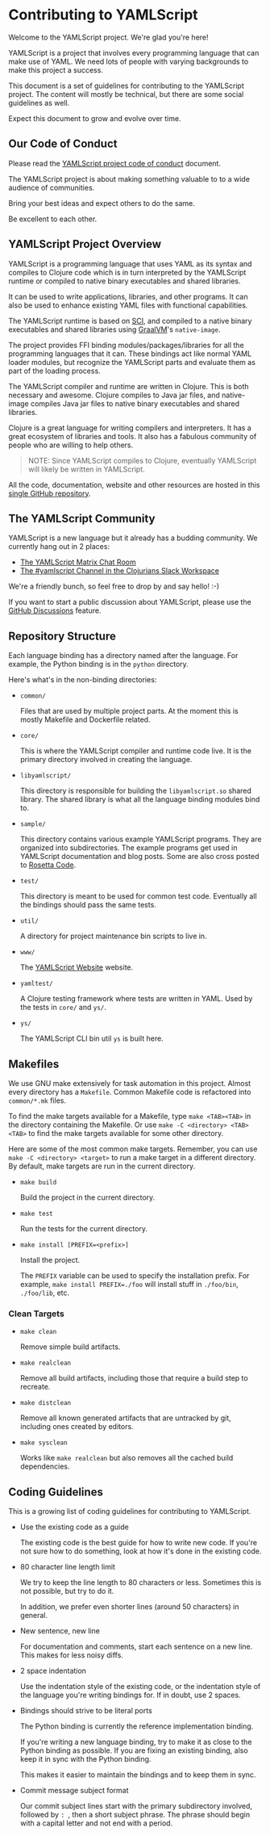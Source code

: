 Contributing to YAMLScript
==========================

Welcome to the YAMLScript project.
We're glad you're here!

YAMLScript is a project that involves every programming language that can make
use of YAML.
We need lots of people with varying backgrounds to make this project a success.

This document is a set of guidelines for contributing to the YAMLScript project.
The content will mostly be technical, but there are some social guidelines as
well.

Expect this document to grow and evolve over time.


## Our Code of Conduct

Please read the [YAMLScript project code of conduct](
https://github.com/yaml/yamlscript/#coc-ov-file) document.

The YAMLScript project is about making something valuable to to a wide audience
of communities.

Bring your best ideas and expect others to do the same.

Be excellent to each other.


## YAMLScript Project Overview

YAMLScript is a programming language that uses YAML as its syntax and compiles
to Clojure code which is in turn interpreted by the YAMLScript runtime or
compiled to native binary executables and shared libraries.

It can be used to write applications, libraries, and other programs.
It can also be used to enhance existing YAML files with functional capabilities.

The YAMLScript runtime is based on [SCI](
https://github.com/borkdude/sci), and compiled to a native binary executables
and shared libraries using [GraalVM](https://www.graalvm.org/)'s `native-image`.

The project provides FFI binding modules/packages/libraries for all the
programming languages that it can.
These bindings act like normal YAML loader modules, but recognize the YAMLScript
parts and evaluate them as part of the loading process.

The YAMLScript compiler and runtime are written in Clojure.
This is both necessary and awesome.
Clojure compiles to Java jar files, and native-image compiles Java jar files to
native binary executables and shared libraries.

Clojure is a great language for writing compilers and interpreters.
It has a great ecosystem of libraries and tools.
It also has a fabulous community of people who are willing to help others.

> NOTE: Since YAMLScript compiles to Clojure, eventually YAMLScript will likely
be written in YAMLScript.

All the code, documentation, website and other resources are hosted in this
[single GitHub repository](https://github.com/yamls/yamlscript).


## The YAMLScript Community

YAMLScript is a new language but it already has a budding community.
We currently hang out in 2 places:

* [The YAMLScript Matrix Chat Room](
https://matrix.to/#/#chat-yamlscript:yaml.io)
* [The #yamlscript Channel in the Clojurians Slack Workspace](
https://clojurians.slack.com/archives/C05HQFMTURF)

We're a friendly bunch, so feel free to drop by and say hello! :-)

If you want to start a public discussion about YAMLScript, please use the
[GitHub Discussions](https://github.com/yamls/yamlscript/discussions) feature.


## Repository Structure

Each language binding has a directory named after the language.
For example, the Python binding is in the `python` directory.

Here's what's in the non-binding directories:

* `common/`

  Files that are used by multiple project parts.
  At the moment this is mostly Makefile and Dockerfile related.

* `core/`

  This is where the YAMLScript compiler and runtime code live.
  It is the primary directory involved in creating the language.

* `libyamlscript/`

  This directory is responsible for building the `libyamlscript.so` shared
  library.
  The shared library is what all the language binding modules bind to.

* `sample/`

  This directory contains various example YAMLScript programs.
  They are organized into subdirectories.
  The example programs get used in YAMLScript documentation and blog posts.
  Some are also cross posted to [Rosetta Code](
  https://rosettacode.org/wiki/Category:YAMLScript).

* `test/`

  This directory is meant to be used for common test code.
  Eventually all the bindings should pass the same tests.

* `util/`

  A directory for project maintenance bin scripts to live in.

* `www/`

  The [YAMLScript Website](https://yamlscript.org) website.

* `yamltest/`

  A Clojure testing framework where tests are written in YAML.
  Used by the tests in `core/` and `ys/`.

* `ys/`

  The YAMLScript CLI bin util `ys` is built here.


## Makefiles

We use GNU make extensively for task automation in this project.
Almost every directory has a `Makefile`.
Common Makefile code is refactored into `common/*.mk` files.

To find the make targets available for a Makefile, type `make <TAB><TAB>` in the
directory containing the Makefile.
Or use `make -C <directory> <TAB><TAB>` to find the make targets available for
some other directory.

Here are some of the most common make targets.
Remember, you can use `make -C <directory> <target>` to run a make target in a
different directory.
By default, make targets are run in the current directory.

* `make build`

  Build the project in the current directory.

* `make test`

  Run the tests for the current directory.

* `make install [PREFIX=<prefix>]`

  Install the project.

  The `PREFIX` variable can be used to specify the installation prefix.
  For example, `make install PREFIX=./foo` will install stuff in `./foo/bin`,
  `./foo/lib`, etc.


### Clean Targets

* `make clean`

  Remove simple build artifacts.

* `make realclean`

  Remove all build artifacts, including those that require a build step to
  recreate.

* `make distclean`

  Remove all known generated artifacts that are untracked by git, including ones
  created by editors.

* `make sysclean`

  Works like `make realclean` but also removes all the cached build
  dependencies.


## Coding Guidelines

This is a growing list of coding guidelines for contributing to YAMLScript.

* Use the existing code as a guide

  The existing code is the best guide for how to write new code.
  If you're not sure how to do something, look at how it's done in the existing
  code.

* 80 character line length limit

  We try to keep the line length to 80 characters or less.
  Sometimes this is not possible, but try to do it.

  In addition, we prefer even shorter lines (around 50 characters) in general.

* New sentence, new line

  For documentation and comments, start each sentence on a new line.
  This makes for less noisy diffs.

* 2 space indentation

  Use the indentation style of the existing code, or the indentation style of
  the language you're writing bindings for.
  If in doubt, use 2 spaces.

* Bindings should strive to be literal ports

  The Python binding is currently the reference implementation binding.

  If you're writing a new language binding, try to make it as close to the
  Python binding as possible.
  If you are fixing an existing binding, also keep it in sync with the Python
  binding.

  This makes it easier to maintain the bindings and to keep them in sync.

* Commit message subject format

  Our commit subject lines start with the primary subdirectory involved,
  followed by `: `, then a short subject phrase.
  The phrase should begin with a capital letter and not end with a period.
